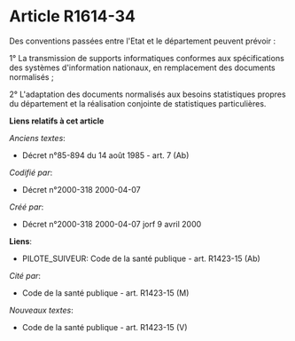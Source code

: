 # Article R1614-34

Des conventions passées entre l'Etat et le département peuvent prévoir :

1° La transmission de supports informatiques conformes aux spécifications des systèmes d'information nationaux, en
remplacement des documents normalisés ;

2° L'adaptation des documents normalisés aux besoins statistiques propres du département et la réalisation conjointe de
statistiques particulières.

**Liens relatifs à cet article**

_Anciens textes_:

  - Décret n°85-894 du 14 août 1985 - art. 7 (Ab)

_Codifié par_:

  - Décret n°2000-318 2000-04-07

_Créé par_:

  - Décret n°2000-318 2000-04-07 jorf 9 avril 2000

**Liens**:

  - PILOTE_SUIVEUR: Code de la santé publique - art. R1423-15 (Ab)

_Cité par_:

  - Code de la santé publique - art. R1423-15 (M)

_Nouveaux textes_:

  - Code de la santé publique - art. R1423-15 (V)
